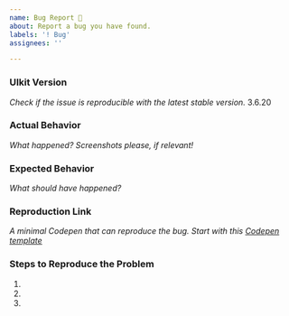```yaml
---
name: Bug Report 🐛
about: Report a bug you have found.
labels: '! Bug'
assignees: ''

---
```


<!--

👋 Hi, thank you for using UIKit!

Please open an issues only for a bug report or feature request. Make sure no one else else has already opened a similar issue. If you need help or have questions about UIkit, there are few places to start:

- Search our public documentation: https://getuikit.com/docs
- Ask the community in the Discord chat: https://discord.gg/NEt4Pv7
- Look for an answer on Stack Overflow: https://stackoverflow.com/questions/ask?tags=getuikit

-->

### UIkit Version

*Check if the issue is reproducible with the latest stable version.*
3.6.20

### Actual Behavior

*What happened? Screenshots please, if relevant!*

### Expected Behavior

*What should have happened?*

### Reproduction Link

*A minimal Codepen that can reproduce the bug. Start with this [Codepen template](http://codepen.io/anon/pen/XMpryM)*

### Steps to Reproduce the Problem

1.
2.
3.
